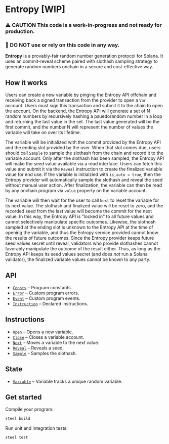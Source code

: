 # Entropy [WIP]

### ⚠️ CAUTION This code is a work-in-progress and not ready for production. 
### 🚫 DO NOT use or rely on this code in any way.

**Entropy** is a provably-fair random number generation protocol for Solana. It uses an commit-reveal scheme paired with slothash sampling strategy to generate random numbers onchain in a secure and cost-effective way.

## How it works

Users can create a new variable by pinging the Entropy API offchain and receiving back a signed transaction from the provider to open a `Var` account. Users must sign this transaction and submit it to the chain to open the account. On the backend, the Entropy API will generate a set of N random numbers by recursively hashing a psuedorandom number in a loop and returning the last value in the set. The last value generated will be the first commit, and the number N will represent the number of values the variable will take on over its lifetime.

The variable will be initialized with the commit provided by the Entropy API and the ending slot provided by the user. When that slot comes due, users should call `Sample` to sample the slothash from the chain and record it to the variable account. Only after the slothash has been sampled, the Entropy API will make the seed value available via a read interface. Users can fetch this value and submit it via the `Reveal` instruction to create the finalized variable value for end use. If the variable is initialzied with `is_auto = true`, then the Entropy provider will automatically sample the slothash and reveal the seed without manual user action. After finalization, the variable can then be read by any onchain program via `value` property on the variable account.

The variable will then wait for the user to call `Next` to reset the variable for its next value. The slothash and finalized value will be reset to zero, and the recorded seed from the last value will become the commit for the next value. In this way, the Entropy API is "locked in" to all future values and cannot selectively manipulate specific outcomes. Likewise, the slothosh sampled at the ending slot is unknown to the Entropy API at the time of opening the variable, and thus the Entropy service provided cannot know the results of future outcomes. Since the Entropy provider keeps future seed values secret until reveal, validators who provide slothashes cannot favorably manipulate the outcome of the result either. Thus, as long as the Entropy API keeps its seed values secret (and does *not* run a Solana validator), the finalized variable values cannot be known to any party.


## API
- [`Consts`](api/src/consts.rs) – Program constants.
- [`Error`](api/src/error.rs) – Custom program errors.
- [`Event`](api/src/event.rs) – Custom program events.
- [`Instruction`](api/src/instruction.rs) – Declared instructions.

## Instructions
- [`Open`](program/src/open.rs) – Opens a new variable.
- [`Close`](program/src/close.rs) – Closes a variable account.
- [`Next`](program/src/next.rs) - Moves a variable to the next value.
- [`Reveal`](program/src/reveal.rs) – Reveals a seed.
- [`Sample`](program/src/sample.rs) - Samples the slothash.

## State
- [`Variable`](api/src/state/variable.rs) – Variable tracks a unique random variable.

## Get started

Compile your program:
```sh
steel build
```

Run unit and integration tests:
```sh
steel test
```
